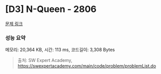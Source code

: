 # [D3] N-Queen - 2806 

[문제 링크](https://swexpertacademy.com/main/code/problem/problemDetail.do?contestProbId=AV7GKs06AU0DFAXB) 

### 성능 요약

메모리: 20,364 KB, 시간: 113 ms, 코드길이: 3,308 Bytes



> 출처: SW Expert Academy, https://swexpertacademy.com/main/code/problem/problemList.do